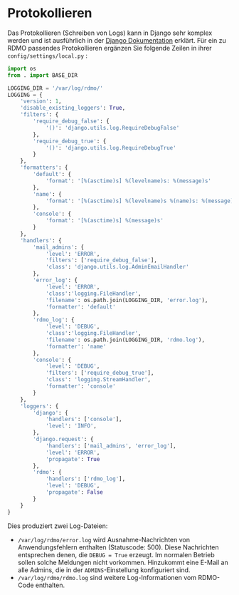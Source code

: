 # Protokollieren

Das Protokollieren (Schreiben von Logs) kann in Django sehr komplex werden und ist ausführlich in der [Django Dokumentation](https://docs.djangoproject.com/en/stable/topics/logging/) erklärt. Für ein zu RDMO passendes Protokollieren ergänzen Sie folgende Zeilen in ihrer `config/settings/local.py` :

```python
import os
from . import BASE_DIR

LOGGING_DIR = '/var/log/rdmo/'
LOGGING = {
    'version': 1,
    'disable_existing_loggers': True,
    'filters': {
        'require_debug_false': {
            '()': 'django.utils.log.RequireDebugFalse'
        },
        'require_debug_true': {
            '()': 'django.utils.log.RequireDebugTrue'
        }
    },
    'formatters': {
        'default': {
            'format': '[%(asctime)s] %(levelname)s: %(message)s'
        },
        'name': {
            'format': '[%(asctime)s] %(levelname)s %(name)s: %(message)s'
        },
        'console': {
            'format': '[%(asctime)s] %(message)s'
        }
    },
    'handlers': {
        'mail_admins': {
            'level': 'ERROR',
            'filters': ['require_debug_false'],
            'class': 'django.utils.log.AdminEmailHandler'
        },
        'error_log': {
            'level': 'ERROR',
            'class':'logging.FileHandler',
            'filename': os.path.join(LOGGING_DIR, 'error.log'),
            'formatter': 'default'
        },
        'rdmo_log': {
            'level': 'DEBUG',
            'class':'logging.FileHandler',
            'filename': os.path.join(LOGGING_DIR, 'rdmo.log'),
            'formatter': 'name'
        },
        'console': {
            'level': 'DEBUG',
            'filters': ['require_debug_true'],
            'class': 'logging.StreamHandler',
            'formatter': 'console'
        }
    },
    'loggers': {
        'django': {
            'handlers': ['console'],
            'level': 'INFO',
        },
        'django.request': {
            'handlers': ['mail_admins', 'error_log'],
            'level': 'ERROR',
            'propagate': True
        },
        'rdmo': {
            'handlers': ['rdmo_log'],
            'level': 'DEBUG',
            'propagate': False
        }
    }
}
```

Dies produziert zwei Log-Dateien:

* `/var/log/rdmo/error.log` wird Ausnahme-Nachrichten von Anwendungsfehlern enthalten (Statuscode: 500). Diese Nachrichten entsprechen denen, die `DEBUG = True` erzeugt. Im normalen Betrieb sollen solche Meldungen nicht vorkommen. Hinzukommt eine E-Mail an alle Admins, die in der `ADMINS`-Einstellung konfiguriert sind.
* `/var/log/rdmo/rdmo.log` sind weitere Log-Informationen vom RDMO-Code enthalten.
